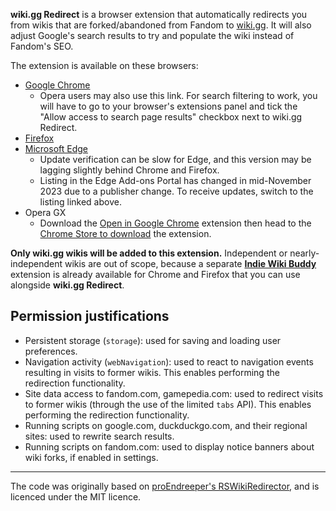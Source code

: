 **wiki.gg Redirect** is a browser extension that automatically redirects you from wikis that are forked/abandoned from Fandom to [wiki.gg](https://wiki.gg/). It will also adjust Google's search results to try and populate the wiki instead of Fandom's SEO.

The extension is available on these browsers:
- [Google Chrome](https://chrome.google.com/webstore/detail/redirect-to-wikigg/cngoemokfjekjkmajenlaokhnmmiinca)
  - Opera users may also use this link. For search filtering to work, you will have to go to your browser's extensions panel and tick the "Allow access to search page results" checkbox next to wiki.gg Redirect.
- [Firefox](https://addons.mozilla.org/en-US/firefox/addon/redirect-to-wiki-gg/)
- [Microsoft Edge](https://microsoftedge.microsoft.com/addons/detail/redirect-to-wikigg/pagmnhcicfingbflafkgemhdaadpojoo)
  - Update verification can be slow for Edge, and this version may be lagging slightly behind Chrome and Firefox.
  - Listing in the Edge Add-ons Portal has changed in mid-November 2023 due to a publisher change. To receive updates, switch to the listing linked above.
- Opera GX
  - Download the [Open in Google Chrome](https://addons.opera.com/en/extensions/details/open-in-google-chrome/) extension then head to the [Chrome Store to download](https://chrome.google.com/webstore/detail/redirect-to-wikigg/cngoemokfjekjkmajenlaokhnmmiinca) the extension.

**Only wiki.gg wikis will be added to this extension.** Independent or nearly-independent wikis are out of scope, because a separate **[Indie Wiki Buddy](https://github.com/KevinPayravi/indie-wiki-buddy)** extension is already available for Chrome and Firefox that you can use alongside **wiki.gg Redirect**.

## Permission justifications
* Persistent storage (`storage`): used for saving and loading user preferences.
* Navigation activity (`webNavigation`): used to react to navigation events resulting in visits to former wikis. This enables performing the redirection functionality.
* Site data access to fandom.com, gamepedia.com: used to redirect visits to former wikis (through the use of the limited `tabs` API). This enables performing the redirection functionality.
* Running scripts on google.com, duckduckgo.com, and their regional sites: used to rewrite search results.
* Running scripts on fandom.com: used to display notice banners about wiki forks, if enabled in settings.

------

The code was originally based on [proEndreeper's RSWikiRedirector](https://github.com/proEndreeper/RSWikiRedirector), and is licenced under the MIT licence.
